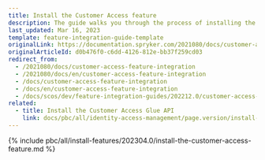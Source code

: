 ```yaml
---
title: Install the Customer Access feature
description: The guide walks you through the process of installing the Customer Access feature in the project.
last_updated: Mar 16, 2023
template: feature-integration-guide-template
originalLink: https://documentation.spryker.com/2021080/docs/customer-access-feature-integration
originalArticleId: d0b476f0-c6dd-4126-812e-bb37f259cd03
redirect_from:
  - /2021080/docs/customer-access-feature-integration
  - /2021080/docs/en/customer-access-feature-integration
  - /docs/customer-access-feature-integration
  - /docs/en/customer-access-feature-integration
  - /docs/scos/dev/feature-integration-guides/202212.0/customer-access-feature-integration.html
related:
  - title: Install the Customer Access Glue API
    link: docs/pbc/all/identity-access-management/page.version/install-and-upgrade/install-the-customer-access-glue-api.html
---
```


{% include pbc/all/install-features/202304.0/install-the-customer-access-feature.md %} <!-- To edit, see /_includes/pbc/all/install-features/202304.0/install-the-customer-access-feature.md -->
